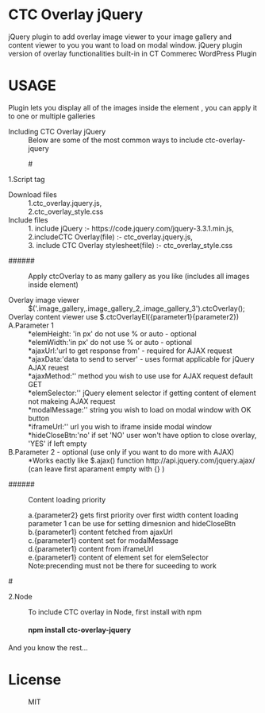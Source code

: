 # CTC Overlay jQuery



jQuery plugin to add overlay image viewer to your image gallery and content viewer to you you want to load on modal window. 
jQuery plugin version of overlay functionalities built-in in CT Commerec WordPress Plugin  

# USAGE
Plugin  lets you display all of the images inside the element , you can apply it to one or multiple galleries
<dl>
<dt> Including CTC Overlay jQuery


 </dt> 
<dd>Below are some of the most common ways to include ctc-overlay-jquery<dd> 

#<dt>1.Script tag</dt>


<dt> Download files </dt>
<dd>1.ctc_overlay.jquery.js,</dd>
<dd>2.ctc_overlay_style.css</dd>

  
<dt>Include files</dt>
 <dd>1. include jQuery :- https://code.jquery.com/jquery-3.3.1.min.js,</dd>
 <dd>2.includeCTC Overlay(file) :- ctc_overlay.jquery.js,</dd>
 <dd>3. include CTC Overlay stylesheet(file) :-  ctc_overlay_style.css</dd>



######<dd>Apply ctcOverlay to as many gallery as you like (includes all images inside element)</dd>
<dt>Overlay image viewer</dt>
 <dd> $('.image_gallery,.image_gallery_2,.image_gallery_3').ctcOverlay();</dd>
	
  
 <dt>Overlay content viewer use $.ctcOverlayEl({parameter1}{parameter2})</dt>
 <dt>A.Parameter 1</dt>
 <dd>*elemHeight: 'in px' do not use % or auto - optional </dd>
 <dd>*elemWidth:'in px' do not use % or auto - optional</dd>
 <dd>*ajaxUrl:'url to get response from' - required for AJAX request</dd>
 <dd>*ajaxData:'data to send to server' - uses format applicable for jQuery AJAX reuest</dd>
 <dd>*ajaxMethod:'' method you wish to use use for AJAX request default GET</dd>
 <dd>*elemSelector:'' jQuery element selector if getting content of element not makeing AJAX request</dd>
 <dd>*modalMessage:'' string you wish to load on modal window with OK button</dd>
 <dd>*iframeUrl:'' url you wish to iframe inside modal window</dd>
<dd>*hideCloseBtn:'no' if set 'NO' user won't have option to close overlay, 'YES' if left empty </dd>

 <dt>B.Parameter 2 - optional (use only if you want to do more with AJAX)</dt>
  <dd>*Works eactly like $.ajax() function http://api.jquery.com/jquery.ajax/ (can leave first aparament empty with {} ) </dd>

######<dd>Content loading  priority</dd>
<dd>a.{parameter2} gets first priority over first width content loading parameter 1 can be use for setting dimesnion and hideCloseBtn</dd>
<dd>b.{parameter1} content fetched from ajaxUrl </dd>
<dd>c.{parameter1} content set for modalMessage </dd>
<dd>d.{parameter1} content from  iframeUrl </dd>
<dd>e.{parameter1} content of element set for  elemSelector </dd>
<dd>Note:precending must not be there for suceeding to work </dd>
</dl>
<dl>

#<dt>2.Node</dt>
<dd>To include CTC overlay in Node, first install with npm</dd>

#### <dd> npm install ctc-overlay-jquery</dd>

<dt>And you know the rest...</dt>

# License 
<dd>MIT</dd>

</dl>

